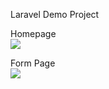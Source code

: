 Laravel Demo Project 

Homepage<br>
![](https://i.imgur.com/x0fV6JI.png)

Form Page<br>
![](https://i.imgur.com/UfyQzUP.png)


